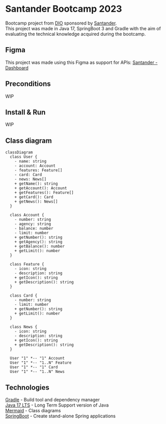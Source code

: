 # Santander Bootcamp 2023
Bootcamp project from [DIO](https://www.dio.me/) sponsored by [Santander](https://app.becas-santander.com/pt-BR/program/bolsas-santander-santander-bootcamp-2023).    
This project was made in Java 17, SpringBoot 3 and Gradle with the aim of evaluating the technical knowledge acquired during the bootcamp.  

## Figma
This project was made using this Figma as support for APIs: [Santander - Dashboard](https://www.figma.com/file/0ZsjwjsYlYd3timxqMWlbj/SANTANDER---Projeto-Web%2FMobile?type=design&node-id=1421-432&mode=design)


## Preconditions
WIP

## Install & Run
WIP


## Class diagram

````mermaid
classDiagram
  class User {
    - name: string
    - account: Account
    - features: Feature[]
    - card: Card
    - news: News[]
    + getName(): string
    + getAccount(): Account
    + getFeatures(): Feature[]
    + getCard(): Card
    + getNews(): News[]
  }

  class Account {
    - number: string
    - agency: string
    - balance: number
    - limit: number
    + getNumber(): string
    + getAgency(): string
    + getBalance(): number
    + getLimit(): number
  }

  class Feature {
    - icon: string
    - description: string
    + getIcon(): string
    + getDescription(): string
  }

  class Card {
    - number: string
    - limit: number
    + getNumber(): string
    + getLimit(): number
  }

  class News {
    - icon: string
    - description: string
    + getIcon(): string
    + getDescription(): string
  }

  User "1" *-- "1" Account
  User "1" *-- "1..N" Feature
  User "1" *-- "1" Card
  User "1" *-- "1..N" News

````


## Technologies
[Gradle](https://docs.gradle.org/current/userguide/userguide.html) - Build tool and dependency manager  
[Java 17 LTS](https://www.oracle.com/br/java/technologies/downloads/#java17) - Long Term Support version of Java  
[Mermaid](https://mermaid.js.org/syntax/classDiagram.html) - Class diagrams  
[SpringBoot](https://spring.io/projects/spring-boot) - Create stand-alone Spring applications  

